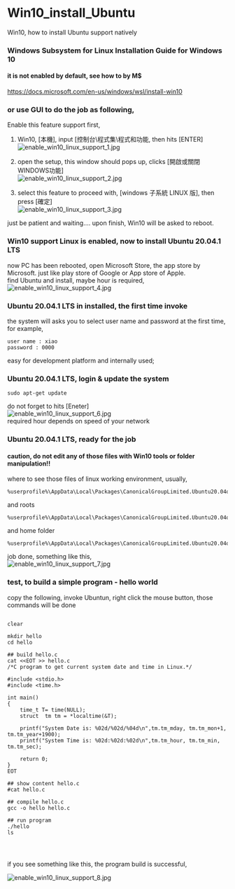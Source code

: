 # Win10_install_Ubuntu
Win10, how to install Ubuntu support natively

### Windows Subsystem for Linux Installation Guide for Windows 10
#### it is not enabled by default, see how to by M$   
https://docs.microsoft.com/en-us/windows/wsl/install-win10  

###  or use GUI to do the job as following,

Enable this feature support first,  
1. Win10, [本機], input [控制台\程式集\程式和功能\, then hits [ENTER]     
![enable_win10_linux_support_1.jpg](/photos/enable_win10_linux_support_1.jpg)  
  
2. open the setup, this window should pops up, clicks [開啟或關閉WINDOWS功能]      
![enable_win10_linux_support_2.jpg](/photos/enable_win10_linux_support_2.jpg)  

3. select this feature to proceed with, [windows 子系統 LINUX 版], then press [確定]   
![enable_win10_linux_support_3.jpg](/photos/enable_win10_linux_support_3.jpg)  

just be patient and waiting.... upon finish, Win10 will be asked to reboot.    
  
  
### Win10 support Linux is enabled, now to install Ubuntu 20.04.1 LTS  
now PC has been rebooted, open Microsoft Store, the app store by Microsoft. just like play store of Google or App store of Apple.  
find Ubuntu and install, maybe hour is required,  
![enable_win10_linux_support_4.jpg](/photos/enable_win10_linux_support_4.jpg)  

### Ubuntu 20.04.1 LTS in installed, the first time invoke  
the system will asks you to select user name and password at the first time,  
for example,  
```
user name : xiao  
password : 0000  
```
easy for development platform and internally used;  


### Ubuntu 20.04.1 LTS, login & update the system  
```  
sudo apt-get update    
```  
do not forget to hits [Eneter]  
![enable_win10_linux_support_6.jpg](/photos/enable_win10_linux_support_6.jpg)  
required hour depends on speed of your network  


### Ubuntu 20.04.1 LTS, ready for the job  
#### caution, do not edit any of those files with Win10 tools or folder manipulation!!  
where to see those files of linux working environment, usually,  
```   
%userprofile%\AppData\Local\Packages\CanonicalGroupLimited.Ubuntu20.04onWindows_79rhkp1fndgsc
```   
and roots
```  
%userprofile%\AppData\Local\Packages\CanonicalGroupLimited.Ubuntu20.04onWindows_79rhkp1fndgsc\LocalState\rootfs
```  
and home folder
```  
%userprofile%\AppData\Local\Packages\CanonicalGroupLimited.Ubuntu20.04onWindows_79rhkp1fndgsc\LocalState\rootfs\home
```  


job done, something like this,  
![enable_win10_linux_support_7.jpg](/photos/enable_win10_linux_support_7.jpg)  

### test, to build a simple program - hello world

copy the following, invoke Ubuntun, right click the mouse button, those commands will be done
```
  
clear  
  
mkdir hello  
cd hello  
  
## build hello.c  
cat <<EOT >> hello.c  
/*C program to get current system date and time in Linux.*/  
   
#include <stdio.h>  
#include <time.h>  
   
int main()  
{  
    time_t T= time(NULL);  
    struct  tm tm = *localtime(&T);  
       
    printf("System Date is: %02d/%02d/%04d\n",tm.tm_mday, tm.tm_mon+1, tm.tm_year+1900);  
    printf("System Time is: %02d:%02d:%02d\n",tm.tm_hour, tm.tm_min, tm.tm_sec);  
   
    return 0;  
}  
EOT
  
## show content hello.c  
#cat hello.c  
  
## compile hello.c  
gcc -o hello hello.c  
  
## run program  
./hello  
ls  
  
  
  
```  

if you see something like this, the program build is successful,   

![enable_win10_linux_support_8.jpg](/photos/enable_win10_linux_support_8.jpg)  


